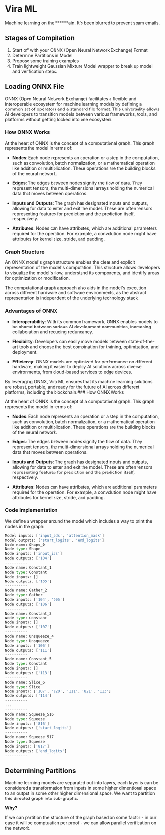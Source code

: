 # Vira ML

Machine learning on the ******ain. It's been blurred to prevent spam emails. 

## Stages of Compilation

1) Start off with your ONNX (Open Neural Network Exchange) Format
2) Determine Partitions in Model
3) Propose some training examples 
4) Train lightweight Gaussian Mixture Model wrapper to break up model and verification steps.

## Loading ONNX File

ONNX (Open Neural Network Exchange) facilitates a flexible and interoperable ecosystem for machine learning models by 
defining a common set of operators and a standard file format. This universality allows AI developers to transition 
models between various frameworks, tools, and platforms without getting locked into one ecosystem.

### How ONNX Works

At the heart of ONNX is the concept of a computational graph. This graph represents the model in terms of:

- **Nodes**: Each node represents an operation or a step in the computation, such as convolution, batch normalization, or a mathematical operation like addition or multiplication. These operations are the building blocks of the neural network.

- **Edges**: The edges between nodes signify the flow of data. They represent tensors, the multi-dimensional arrays holding the numerical data that moves between operations.

- **Inputs and Outputs**: The graph has designated inputs and outputs, allowing for data to enter and exit the model. These are often tensors representing features for prediction and the prediction itself, respectively.

- **Attributes**: Nodes can have attributes, which are additional parameters required for the operation. For example, a convolution node might have attributes for kernel size, stride, and padding.

### Graph Structure

An ONNX model's graph structure enables the clear and explicit representation of the model's computation. This structure allows developers to visualize the model's flow, understand its components, and identify areas for optimization or modification.

The computational graph approach also aids in the model's execution across different hardware and software environments, as the abstract representation is independent of the underlying technology stack.

### Advantages of ONNX

- **Interoperability**: With its common framework, ONNX enables models to be shared between various AI development communities, increasing collaboration and reducing redundancy.
  
- **Flexibility**: Developers can easily move models between state-of-the-art tools and choose the best combination for training, optimization, and deployment.

- **Efficiency**: ONNX models are optimized for performance on different hardware, making it easier to deploy AI solutions across diverse environments, from cloud-based services to edge devices.

By leveraging ONNX, Vira ML ensures that its machine learning solutions are robust, portable, and ready for the future of AI across different platforms, including the blockchain.### How ONNX Works

At the heart of ONNX is the concept of a computational graph. This graph represents the model in terms of:

- **Nodes**: Each node represents an operation or a step in the computation, such as convolution, batch normalization, or a mathematical operation like addition or multiplication. These operations are the building blocks of the neural network.

- **Edges**: The edges between nodes signify the flow of data. They represent tensors, the multi-dimensional arrays holding the numerical data that moves between operations.

- **Inputs and Outputs**: The graph has designated inputs and outputs, allowing for data to enter and exit the model. These are often tensors representing features for prediction and the prediction itself, respectively.

- **Attributes**: Nodes can have attributes, which are additional parameters required for the operation. For example, a convolution node might have attributes for kernel size, stride, and padding.


### Code Implementation

We define a wrapper around the model which includes a way to print the nodes in the graph:
```python
Model inputs: ['input_ids', 'attention_mask']
Model outputs: ['start_logits', 'end_logits']
Node name: Shape_0
Node type: Shape
Node inputs: ['input_ids']
Node outputs: ['104']
----------
Node name: Constant_1
Node type: Constant
Node inputs: []
Node outputs: ['105']
----------
Node name: Gather_2
Node type: Gather
Node inputs: ['104', '105']
Node outputs: ['106']
----------
Node name: Constant_3
Node type: Constant
Node inputs: []
Node outputs: ['107']
----------
Node name: Unsqueeze_4
Node type: Unsqueeze
Node inputs: ['106']
Node outputs: ['111']
----------
Node name: Constant_5
Node type: Constant
Node inputs: []
Node outputs: ['113']
----------
Node name: Slice_6
Node type: Slice
Node inputs: ['107', '820', '111', '821', '113']
Node outputs: ['114']
----------
...
----------
Node name: Squeeze_516
Node type: Squeeze
Node inputs: ['816']
Node outputs: ['start_logits']
----------
Node name: Squeeze_517
Node type: Squeeze
Node inputs: ['817']
Node outputs: ['end_logits']
----------

```


## Determining Partitions

Machine learning models are separated out into layers, each layer is can be considered a transformation from inputs in some higher dimentional space 
to an output in some other higher dimensional space. We want to partition this directed graph into sub-graphs. 


**Why?**


If we can partition the structure of the graph based on some factor - in our case it will be comptuation per proof - we can allow parallel 
verification on the network. 